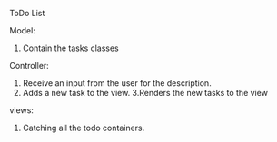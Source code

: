 ToDo List

Model:

1. Contain the tasks classes

Controller:

1. Receive an input from the user for the description.
2. Adds a new task to the view.
3.Renders the new tasks to the view

views:

1. Catching all the todo containers.
